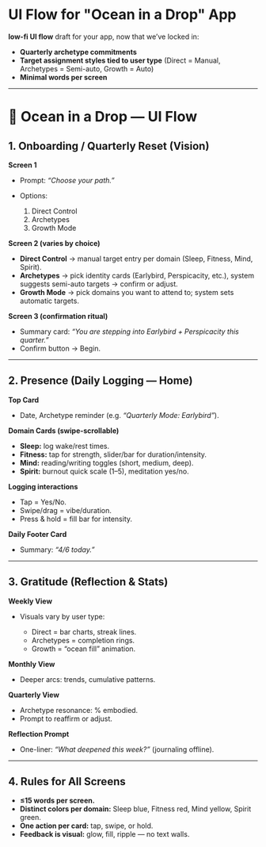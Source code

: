 # UI Flow for "Ocean in a Drop" App 

**low-fi UI flow** draft for your app, now that we’ve locked in:

* **Quarterly archetype commitments**
* **Target assignment styles tied to user type** (Direct = Manual, Archetypes = Semi-auto, Growth = Auto)
* **Minimal words per screen**

---

# 🌊 Ocean in a Drop — UI Flow

## 1. Onboarding / Quarterly Reset (Vision)

**Screen 1**

* Prompt: *“Choose your path.”*
* Options:

  1. Direct Control
  2. Archetypes
  3. Growth Mode

**Screen 2 (varies by choice)**

* **Direct Control** → manual target entry per domain (Sleep, Fitness, Mind, Spirit).
* **Archetypes** → pick identity cards (Earlybird, Perspicacity, etc.), system suggests semi-auto targets → confirm or adjust.
* **Growth Mode** → pick domains you want to attend to; system sets automatic targets.

**Screen 3 (confirmation ritual)**

* Summary card: *“You are stepping into Earlybird + Perspicacity this quarter.”*
* Confirm button → Begin.

---

## 2. Presence (Daily Logging — Home)

**Top Card**

* Date, Archetype reminder (e.g. *“Quarterly Mode: Earlybird”*).

**Domain Cards (swipe-scrollable)**

* **Sleep:** log wake/rest times.
* **Fitness:** tap for strength, slider/bar for duration/intensity.
* **Mind:** reading/writing toggles (short, medium, deep).
* **Spirit:** burnout quick scale (1–5), meditation yes/no.

**Logging interactions**

* Tap = Yes/No.
* Swipe/drag = vibe/duration.
* Press & hold = fill bar for intensity.

**Daily Footer Card**

* Summary: *“4/6 today.”*

---

## 3. Gratitude (Reflection & Stats)

**Weekly View**

* Visuals vary by user type:

  * Direct = bar charts, streak lines.
  * Archetypes = completion rings.
  * Growth = “ocean fill” animation.

**Monthly View**

* Deeper arcs: trends, cumulative patterns.

**Quarterly View**

* Archetype resonance: % embodied.
* Prompt to reaffirm or adjust.

**Reflection Prompt**

* One-liner: *“What deepened this week?”* (journaling offline).

---

## 4. Rules for All Screens

* **≤15 words per screen.**
* **Distinct colors per domain:** Sleep blue, Fitness red, Mind yellow, Spirit green.
* **One action per card:** tap, swipe, or hold.
* **Feedback is visual:** glow, fill, ripple — no text walls.
